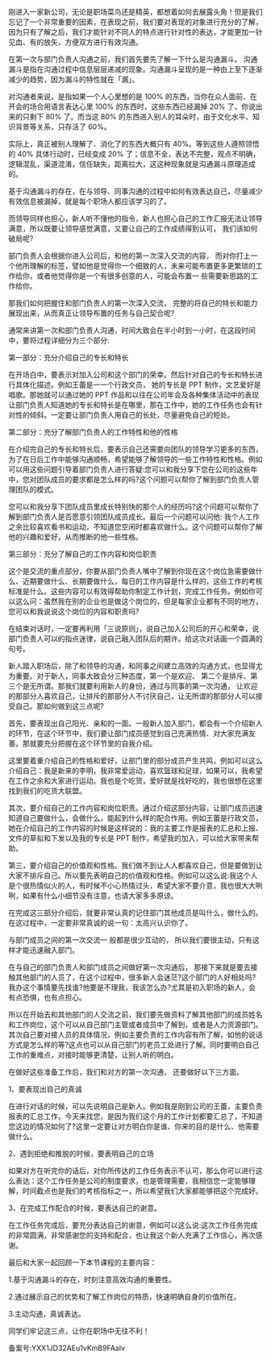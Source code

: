 刚进入一家新公司，无论是职场菜鸟还是精英，都想着如何去展露头角！但是我们忘记了一个非常重要的因素，在表现之前，我们要对表现的对象进行充分的了解，因为只有了解之后，我们才能针对不同人的特点进行针对性的表达，才能更加一针见血、有的放矢，方便双方进行有效沟通。

在第一次与部门负责人沟通之前，我们首先要先了解一下什么是沟通漏斗。 沟通漏斗是指在沟通过程中信息层层递减的现象。沟通漏斗呈现的是一种由上至下逐渐减少的趋势，因为漏斗的特性就在「漏」。

对沟通者来说，是指如果一个人心里想的是 100\% 的东西，当你在众人面前、在开会的场合用语言表达心里 100\% 的东西时，这些东西已经漏掉 20\% 了，你说出来的只剩下 80\% 了。而当这 80\% 的东西进入别人的耳朵时，由于文化水平、知识背景等关系，只存活了 60\%。

实际上，真正被别人理解了、消化了的东西大概只有 40\%。等到这些人遵照领悟的 40\% 具体行动时，已经变成 20\% 了；信息不全，表达不完整，观点不明确，逻辑混乱，渠道混淆，信任缺失，距离拉大，这这种现象就是沟通漏斗原理造成的。

基于沟通漏斗的存在，在与领导、同事沟通的过程中如何有效表达自己，尽量减少有效信息被漏掉，就是每个职场人都应该学习的了。

而领导同样也担心，新人听不懂他的指令，新人也担心自己的工作汇报无法让领导满意，所以既要让领导感觉满意，又要让自己的工作成绩得到认可， 我们该如何破局呢\?

部门负责人会根据你进入公司后，和他的第一次深入交流的内容， 而对你打上一个他所理解的标签，譬如他是觉得你一个细致的人，未来可能布置更多更繁琐的工作给你，或者他觉得你是一个有很多创意的人，可能会布置一 些需要新思路的工作给你。

那我们如何把握住和部门负责人的第一次深入交流， 完整的将自己的特长和能力展现出来，从而真正让领导布置的任务与自己契合呢\?

通常来讲第一次和部门负责人沟通，时间大致会在半小时到一小时，在这段时间中，要将过程详细分为三个部分:

第一部分：充分介绍自己的专长和特长

在开场白中，要表示对加入公司和这个部门的荣幸。然后针对自己的专长和特长进行具体化描述。例如王蕾是一一个行政文员， 她的专长是 PPT 制作，文艺爱好是唱歌。那她就可以通过她的 PPT 作品和以往在公司年会及各种集体活动中的表现让部门负责人知道她的专长和特长是在哪里，那在工作中，她的工作任务也会有针对性的倾斜。一定要让部门负责人用自己的长处，尽量避免自己的短处。

第二部分：充分了解部门负责人的工作特性和他的性格

在介绍完自己的专长和特长后，要表示自己还需要向团队的领导学习更多的东西，为了在日后工作中能够沟通顺畅，希望能够了解领导的一些工作特性和性格。例如可以用这些问题引导着部门负责人进行答疑:您可以和我分享下您在公司的这些年中，您对团队成员的要求都是怎么样的吗\?这个问题可以帮你了解到部门负责人管理团队的模式。

您可以和我分享下团队成员里成长特别快的那个人的经历吗\?这个问题可以帮你了解到部门负责人是否愿意引领团队成员成长。最后一个问题可以问他: 我个人工作之余比较喜欢看书和运动，不知道您空闲时都喜欢做什么。这个问题可以帮你了解他的兴趣和爱好，从而推断的他一些性格。

第三部分：充分了解自己的工作内容和岗位职责

这个是交流的重点部分，你要从部门负责人嘴中了解到你现在这个岗位急需要做什么、近期要做什么、长期要做什么，每日的工作内容是什么样的，这些工作的考核标准是什么。这些内容可以有效得帮助你制定工作计划，完成工作任务。例如你可以这么问：虽然我在别的企业也是做这个岗位的，但是每家企业都有不同的地方，您可以和我说说这个岗位的内容和职责吗\?

在结束对话时，一定要再利用「三说原则」，说自己加入公司后的开心和荣幸，说部门负责人可以的指点迷律，说自己融入团队后的期许。给这次对话画一个圆满的句号。

新人踏入职场后，除了和领导的沟通，和同事之间建立高效的沟通方式，也显得尤为重要。对于新人，同事大致会分三种态度，第一个是欢迎、 第二个是排斥、第三个是无所谓。那我们就要利用新人的身份，通过与同事的第一次沟通， 让欢迎的那部分人喜欢自己，让排斥的那部分人不讨厌自己，让无所谓的那部分人可以接受自己。那如何做到这三点呢\?

首先，要表现出自己阳光、亲和的一面。一般新人加入部门，都会有一个介绍新人的环节，在这个环节中，我们要让部门成员感觉到自己充满热情、对大家充满友善。那就要充分把握在这个环节里的自我介绍。

这里要着重介绍自己的性格和爱好，让部门里的部分成员产生共鸣，例如可以这么介绍自己：我是新来的李明，我非常爱运动，喜欢篮球和足球，如果可以，我希望在工作之余和大家进行运动。我也是个吃货，爱好就是找好吃的，我也很想在这里找到我们的吃货大联盟。

其次，要介绍自己的工作内容和岗位职责。通过介绍这部分内容，让部门成员迅速知道自己要做什么，会做什么，能起到什么样的配合作用。例如王蕾是行政文员，她在介绍自己的工作内容的时候是这样说的：我的主要工作是报表的汇总和上报、文件的草拟和下发以及我的专长是 PPT 制作，希望我的加入，可以给大家带来帮助。

第三，要介绍自己的价值观和性格。我们做不到让人人都喜欢自己，但是要做到让大家不排斥自己。所以要先表明自己的价值观和性格。例如可以这么说:我这个人是个很热情似火的人，有时候不小心热情过头，希望大家不要介意，我也很大大咧咧，如果有什么小细节没有注意，也请大家多多原谅。

在完成这三部分介绍后，就要非常认真的记住部门其他成员是叫什么，做什么的。在这过程中，一定要非常真诚的说一句：太高兴认识你了。

与部门成员之间的第一次交流一 般都是很少互动的， 所以我们要很主动，只有这样才能迅速融入部门。

在与自己的部门负责人和部门成员之间做好第一次沟通后， 那接下来就是要去接触其他部门的人员了，在这个过程中，很多新人会迷茫\?这个部门的人好相处吗\?我办这个事情要先找谁\?他要是不理我，我该怎么办\?尤其是初入职场的新人，会有点恐惧，也有点担心。

所以在开始去和其他部门的人交流之前，我们要先做资料了解其他部门的成员姓名和工作岗位，这个可以从自己部门主管或者成员中了解到，或者是人力资源部门。其次自己要对接人员的具体情况，例如主要负责的工作内容有所了解，如他的说话方式是怎么样的等\?这点也可以从自己部门的老员工处进行了解。同时要明白自己工作的重难点，对接时能够更清楚，让别人听的明白。

在做好这些准备工作后，我们和对方的第一次沟通， 还要做好以下三方面。

1、要表现出自己的真诚

在进行对话的时候，可以先说明自己是新人。例如我是刚到公司的王蕾，主要负责报表的汇总工作，今天来找您，是因为我们这个月的工作计划都要汇总了，不知道您这边的情况如何了\?这里一定要让对方明白你是谁、你来的目的是什么、他需要做什么。

2、遇到拒绝和推脱的时候，要表明自己的立场

如果对方在听完你的话后，对你所传达的工作任务表示不认可，那么你可以进行这么表达：这个工作任务是公司的制度要求，也是管理需要，我相信您一定能够理解，时间截点也是我们的考核指标之一，所以希望我们大家都能够把这个完成好。

3、在完成工作配合的时候，要表达自己的谢意。

在工作任务完成后，要充分表达自己的谢意，例如可以这么说:这次工作任务完成的非常圆满，非常感谢您的支持和配合，也让我这个新人充满了工作信心，再次感谢。

最后和大家一起回顾一下本节课程的主要内容：

1.基于沟通漏斗的存在，时刻注意高效沟通的重要性。

2.通过展示自己的优势和了解工作岗位的特质，快速明确自身的价值所在。

3.主动沟通，真诚表达。

同学们牢记这三点，让你在职场中无往不利！

备案号:YXX1JD32AEu1vKmB9FAalv